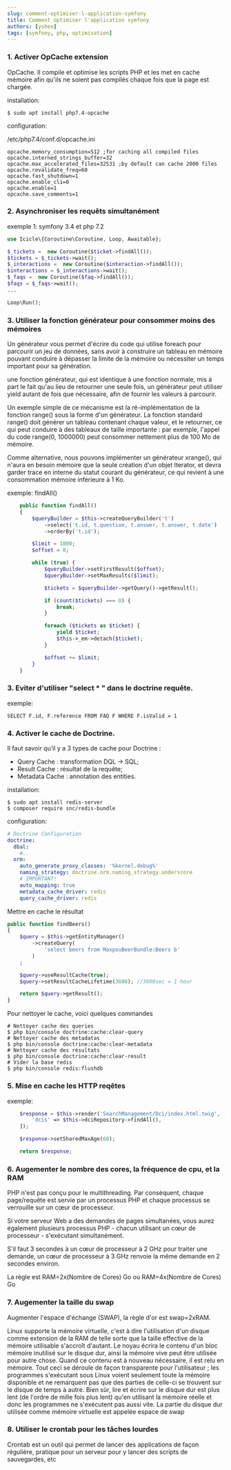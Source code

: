 ```yaml
---
slug: comment-optimiser-l-application-symfony
title: Comment optimiser l'application symfony
authors: [yshen]
tags: [symfony, php, optimisation]
---
```


### 1. Activer OpCache extension

OpCache. Il compile et optimise les scripts PHP et les met en cache mémoire afin qu'ils ne soient pas compilés chaque fois que la page est chargée.

installation: 

	$ sudo apt install php7.4-opcache

configuration: 

/etc/php7.4/conf.d/opcache.ini 

```
opcache.memory_consumption=512 ;for caching all compiled files
opcache.interned_strings_buffer=32
opcache.max_accelerated_files=32531 ;by default can cache 2000 files
opcache.revalidate_freq=60
opcache.fast_shutdown=1
opcache.enable_cli=0
opcache.enable=1
opcache.save_comments=1
```

### 2. Asynchroniser les requêts simultanément

exemple 1: symfony 3.4 et php 7.2

```php
use Icicle\{Coroutine\Coroutine, Loop, Awaitable};

$_tickets =  new Coroutine($ticket->findAll());
$tickets = $_tickets->wait();
$_interactions =  new Coroutine($interaction->findAll());
$interactions = $_interactions->wait();
$_faqs =  new Coroutine($faq->findAll());
$faqs = $_faqs->wait();
...

Loop\Run();
```

### 3. Utiliser la fonction générateur pour consommer moins des mémoires

Un générateur vous permet d'écrire du code qui utilise foreach pour parcourir un jeu de données, sans avoir à construire un tableau en mémoire pouvant conduire à dépasser la limite de la mémoire ou nécessiter un temps important pour sa génération.

une fonction générateur, qui est identique à une fonction normale, mis à part le fait qu'au lieu de retourner une seule fois, un générateur peut utiliser yield autant de fois que nécessaire, afin de fournir les valeurs à parcourir.

Un exemple simple de ce mécanisme est la ré-implémentation de la fonction range() sous la forme d'un générateur. La fonction standard range() doit générer un tableau contenant chaque valeur, et le retourner, ce qui peut conduire à des tableaux de taille importante : par exemple, l'appel du code range(0, 1000000) peut consommer nettement plus de 100 Mo de mémoire.

Comme alternative, nous pouvons implémenter un générateur xrange(), qui n'aura en besoin mémoire que la seule création d'un objet Iterator, et devra garder trace en interne du statut courant du générateur, ce qui revient à une consommation mémoire inférieure à 1 Ko.

exemple: findAll() 

```php
    public function findAll()
    {
        $queryBuilder = $this->createQueryBuilder('t')
            ->select('t.id, t.question, t.answer, t.answer, t.date')
            ->orderBy('t.id');

        $limit = 1000;
        $offset = 0;

        while (true) {
            $queryBuilder->setFirstResult($offset);
            $queryBuilder->setMaxResults($limit);

            $tickets = $queryBuilder->getQuery()->getResult();

            if (count($tickets) === 0) {
                break;
            }

            foreach ($tickets as $ticket) {
                yield $ticket;
                $this->_em->detach($ticket);
            }

            $offset += $limit;
        }
    } 
```

### 3. Eviter d'utiliser "select * " dans le doctrine requête.

exemple: 

	SELECT F.id, F.reference FROM FAQ F WHERE F.isValid = 1

### 4. Activer le cache de Doctrine.

Il faut savoir qu’il y a 3 types de cache pour Doctrine :

- Query Cache : transformation DQL -> SQL;
- Result Cache : résultat de la requête;
- Metadata Cache : annotation des entities.

installation: 

    $ sudo apt install redis-server
    $ composer require snc/redis-bundle

configuration: 

```yaml
# Doctrine Configuration
doctrine:
  dbal:
    #...
  orm:
    auto_generate_proxy_classes: '%kernel.debug%'
    naming_strategy: doctrine.orm.naming_strategy.underscore
    # IMPORTANT!
    auto_mapping: true
    metadata_cache_driver: redis
    query_cache_driver: redis

```

Mettre en cache le résultat

```php
public function findBeers()
{
    $query = $this->getEntityManager()
        ->createQuery(
            'select beers from MaxpouBeerBundle:Beers b'
        )
    ;

    $query->useResultCache(true);
    $query->setResultCacheLifetime(3600); //3600sec = 1 hour

    return $query->getResult();
}
```

Pour nettoyer le cache, voici quelques commandes 

    # Nettoyer cache des queries
    $ php bin/console doctrine:cache:clear-query
    # Nettoyer cache des metadatas
    $ php bin/console doctrine:cache:clear-metadata
    # Nettoyer cache des résultats
    $ php bin/console doctrine:cache:clear-result
    # Vider la base redis
    $ php bin/console redis:flushdb

### 5. Mise en cache les HTTP reqêtes

exemple: 

```php
    $response = $this->render('SearchManagement/Dci/index.html.twig', [
        'dcis' => $this->dciRepository->findAll(),
    ]);

    $response->setSharedMaxAge(60);

    return $response;
```

### 6. Augementer le nombre des cores, la fréquence de cpu, et la RAM

PHP n'est pas conçu pour le multithreading. Par conséquent, chaque page/requête est servie par un processus PHP et chaque processus se verrouille sur un cœur de processeur.

Si votre serveur Web a des demandes de pages simultanées, vous aurez également plusieurs processus PHP - chacun utilisant un cœur de processeur - s'exécutant simultanément.

S'il faut 3 secondes à un cœur de processeur à 2 GHz pour traiter une demande, un cœur de processeur à 3 GHz renvoie la même demande en 2 secondes environ.

La règle est RAM=2x(Nombre de Cores) Go ou RAM=4x(Nombre de Cores) Go

### 7. Augementer la taille du swap 

Augmenter l'espace d'échange (SWAP), la règle d'or est swap=2xRAM.

Linux supporte la mémoire virtuelle, c'est à dire l'utilisation d'un disque comme extension de la RAM de telle sorte que la taille effective de la mémoire utilisable s'accroît d'autant. Le noyau écrira le contenu d'un bloc mémoire inutilisé sur le disque dur, ainsi la mémoire vive peut être utilisée pour autre chose. Quand ce contenu est à nouveau nécessaire, il est relu en mémoire. Tout ceci se déroule de façon transparente pour l'utilisateur ; les programmes s'exécutant sous Linux voient seulement toute la mémoire disponible et ne remarquent pas que des parties de celle-ci se trouvent sur le disque de temps à autre. Bien sûr, lire et écrire sur le disque dur est plus lent (de l'ordre de mille fois plus lent) qu'en utilisant la mémoire réelle et donc les programmes ne s'exécutent pas aussi vite. La partie du disque dur utilisée comme mémoire virtuelle est appelée espace de swap

### 8. Utiliser le crontab pour les tâches lourdes

Crontab est un outil qui permet de lancer des applications de façon régulière, pratique pour un serveur pour y lancer des scripts de sauvegardes, etc
